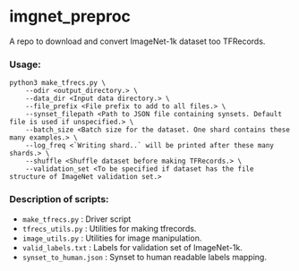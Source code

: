 # imgnet_preproc

A repo to download and convert ImageNet-1k dataset too TFRecords. 

### Usage: 

```
python3 make_tfrecs.py \
    --odir <output_directory.> \
    --data_dir <Input data directory.> \
    --file_prefix <File prefix to add to all files.> \
    --synset_filepath <Path to JSON file containing synsets. Default file is used if unspecified.> \
    --batch_size <Batch size for the dataset. One shard contains these many examples.> \
    --log_freq <`Writing shard..` will be printed after these many shards.> \
    --shuffle <Shuffle dataset before making TFRecords.> \
    --validation_set <To be specified if dataset has the file structure of ImageNet validation set.>
```

### Description of scripts:

- `make_tfrecs.py` : Driver script
- `tfrecs_utils.py` : Utilities for making tfrecords.
- `image_utils.py` : Utilities for image manipulation.
- `valid_labels.txt` : Labels for validation set of ImageNet-1k.
- `synset_to_human.json` : Synset to human readable labels mapping.

